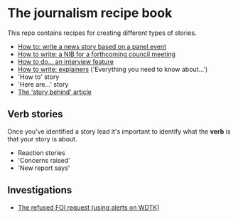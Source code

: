# The journalism recipe book

This repo contains recipes for creating different types of stories.

* [How to: write a news story based on a panel event](https://github.com/paulbradshaw/journalismrecipebook/blob/main/eventreport.md)
* [How to write: a NIB for a forthcoming council meeting](https://github.com/paulbradshaw/journalismrecipebook/blob/main/councilmeetingnib.md)
* [How to do... an interview feature](https://github.com/paulbradshaw/journalismrecipebook/blob/main/interviewfeature.md)
* [How to write: explainers](https://github.com/paulbradshaw/journalismrecipebook/blob/main/explainer.md) ('Everything you need to know about...')
* 'How to' story
* 'Here are...' story
* [The 'story behind' article](https://github.com/paulbradshaw/journalismrecipebook/blob/main/storybehind.md)

## Verb stories

Once you've identified a story lead it's important to identify what the **verb** is that your story is about. 

* Reaction stories 
* 'Concerns raised'
* 'New report says'

## Investigations

* [The refused FOI request (using alerts on WDTK)](https://github.com/paulbradshaw/journalismrecipebook/blob/main/foialerts.md)
